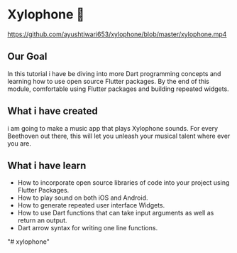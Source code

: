 # Xylophone 🎹
https://github.com/ayushtiwari653/xylophone/blob/master/xylophone.mp4
## Our Goal

In this tutorial i have  be diving into more Dart programming concepts and learning how to use open source Flutter packages. By the end of this module,  comfortable using Flutter packages and building repeated widgets.


## What i have created

i am going to make a music app that plays Xylophone sounds. For every Beethoven out there, this will let you unleash your musical talent where ever you are.

## What i have learn

- How to incorporate open source libraries of code into your project using Flutter Packages.
- How to play sound on both iOS and Android.
- How to generate repeated user interface Widgets.
- How to use Dart functions that can take input arguments as well as return an output.
- Dart arrow syntax for writing one line functions.

"# xylophone" 
